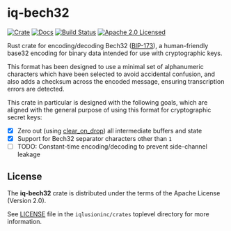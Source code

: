 # iq-bech32

[![Crate][crate-image]][crate-link]
[![Docs][docs-image]][docs-link]
[![Build Status][build-image]][build-link]
[![Apache 2.0 Licensed][license-image]][license-link]

[crate-image]: https://img.shields.io/crates/v/iq-bech32.svg
[crate-link]: https://crates.io/crates/iq-bech32
[docs-image]: https://docs.rs/iq-bech32/badge.svg
[docs-link]: https://docs.rs/iq-bech32/
[build-image]: https://circleci.com/gh/iqlusioninc/crates.svg?style=shield
[build-link]: https://circleci.com/gh/iqlusioninc/crates
[license-image]: https://img.shields.io/badge/license-Apache2.0-blue.svg
[license-link]: https://github.com/iqlusioninc/crates/blob/master/LICENSE

Rust crate for encoding/decoding Bech32 ([BIP-173]), a human-friendly base32
encoding for binary data intended for use with cryptographic keys.

This format has been designed to use a minimal set of alphanumeric characters
which have been selected to avoid accidental confusion, and also adds a checksum
across the encoded message, ensuring transcription errors are detected.

This crate in particular is designed with the following goals, which are aligned
with the general purpose of using this format for cryptographic secret keys:

- [X] Zero out (using [clear_on_drop]) all intermediate buffers and state
- [X] Support for Bech32 separator characters other than `1`
- [ ] TODO: Constant-time encoding/decoding to prevent side-channel leakage

[BIP-173]: https://github.com/bitcoin/bips/blob/master/bip-0173.mediawiki
[clear_on_drop]: https://github.com/cesarb/clear_on_drop

## License

The **iq-bech32** crate is distributed under the terms of the Apache License
(Version 2.0).

See [LICENSE] file in the `iqlusioninc/crates` toplevel directory for more
information.

[LICENSE]: https://github.com/iqlusioninc/crates/blob/master/LICENSE
